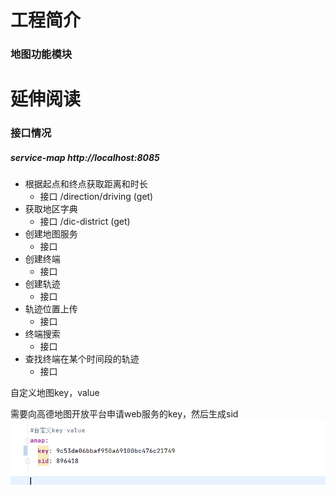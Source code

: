 # 工程简介
### 地图功能模块

# 延伸阅读
### 接口情况
##### service-map  http://localhost:8085

+ 根据起点和终点获取距离和时长
    + 接口 /direction/driving (get)
+ 获取地区字典
    + 接口 /dic-district (get)
+ 创建地图服务
    + 接口
+ 创建终端
    + 接口
+ 创建轨迹
    + 接口
+ 轨迹位置上传
    + 接口
+ 终端搜索
    + 接口
+ 查找终端在某个时间段的轨迹
    + 接口

自定义地图key，value

需要向高德地图开放平台申请web服务的key，然后生成sid
![img.png](img.png)



